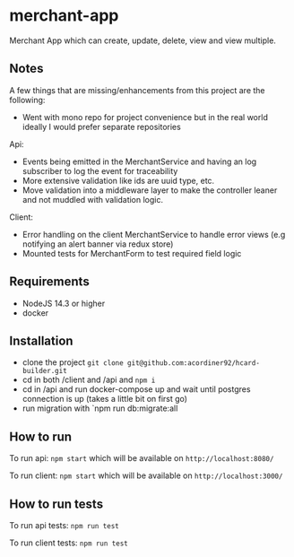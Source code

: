 # merchant-app

Merchant App which can create, update, delete, view and view multiple.

## Notes

A few things that are missing/enhancements from this project are the following:

- Went with mono repo for project convenience but in the real world ideally I would prefer separate repositories

Api:

- Events being emitted in the MerchantService and having an log subscriber to log the event for traceability
- More extensive validation like ids are uuid type, etc.
- Move validation into a middleware layer to make the controller leaner and not muddled with validation logic.

Client:

- Error handling on the client MerchantService to handle error views (e.g notifying an alert banner via redux store)
- Mounted tests for MerchantForm to test required field logic

## Requirements

- NodeJS 14.3 or higher
- docker

## Installation

- clone the project `git clone git@github.com:acordiner92/hcard-builder.git`
- cd in both /client and /api and `npm i`
- cd in /api and run docker-compose up and wait until postgres connection is up (takes a little bit on first go)
- run migration with `npm run db:migrate:all

## How to run

To run api:
`npm start`
which will be available on `http://localhost:8080/`

To run client:
`npm start`
which will be available on `http://localhost:3000/`

## How to run tests

To run api tests:
`npm run test`

To run client tests:
`npm run test`

